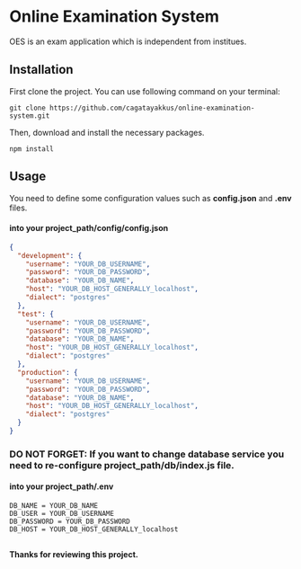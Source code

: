 # Online Examination System

OES is an exam application which is independent from institues.

## Installation

First clone the project. You can use following command on your terminal:

```
git clone https://github.com/cagatayakkus/online-examination-system.git
```

Then, download and install the necessary packages.

```
npm install
```

## Usage

You need to define some configuration values such as **config.json** and **.env** files.

#### into your project_path/config/config.json

```json
{
  "development": {
    "username": "YOUR_DB_USERNAME",
    "password": "YOUR_DB_PASSWORD",
    "database": "YOUR_DB_NAME",
    "host": "YOUR_DB_HOST_GENERALLY_localhost",
    "dialect": "postgres"
  },
  "test": {
    "username": "YOUR_DB_USERNAME",
    "password": "YOUR_DB_PASSWORD",
    "database": "YOUR_DB_NAME",
    "host": "YOUR_DB_HOST_GENERALLY_localhost",
    "dialect": "postgres"
  },
  "production": {
    "username": "YOUR_DB_USERNAME",
    "password": "YOUR_DB_PASSWORD",
    "database": "YOUR_DB_NAME",
    "host": "YOUR_DB_HOST_GENERALLY_localhost",
    "dialect": "postgres"
  }
}
```
### DO NOT FORGET: If you want to change database service you need to re-configure project_path/db/index.js file.


#### into your project_path/.env
```
DB_NAME = YOUR_DB_NAME
DB_USER = YOUR_DB_USERNAME
DB_PASSWORD = YOUR_DB_PASSWORD
DB_HOST = YOUR_DB_HOST_GENERALLY_localhost
```
##
**Thanks for reviewing this project.**